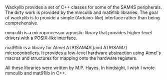 Wackylib provides a set of C++ classes for some of the SAM4S
peripherals.  The dirty work is provided by the mmculib and mat91lib
libraries.  The goal of wackylib is to provide a simple (Arduino-like)
interface rather than being comprehensive.

mmculib is a microprocessor agnostic library that provides
higher-level drivers with a POSIX-like interface.

mat91lib is a library for Atmel AT91SAM4S (and AT91SAM7)
microcontrollers.  It provides a low-level hardware abstraction using
Atmel's macros and structures for mapping onto the hardware registers.

All these libraries were written by M.P. Hayes.  In hindsight, I wish
 I wrote mmculib and mat91lib in C++.
